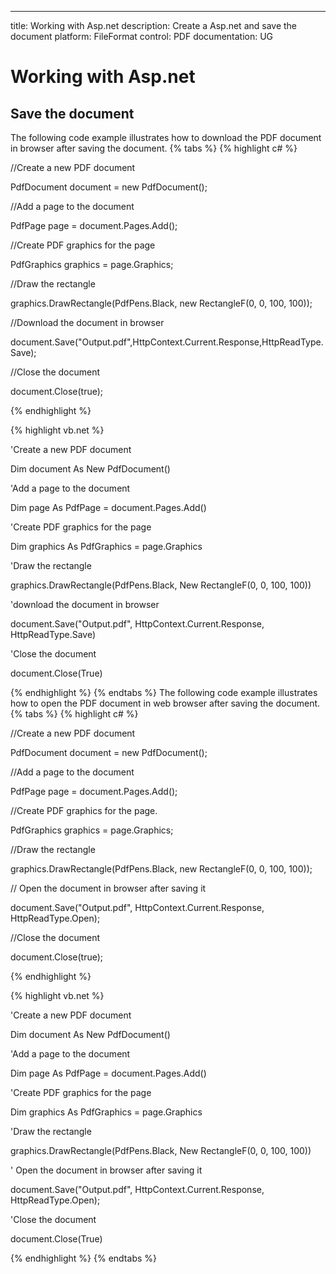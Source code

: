 ---
title: Working with Asp.net 
description: Create a Asp.net and save the document
platform: FileFormat
control: PDF
documentation: UG

# Working with Asp.net

## Save the document 

The following code example illustrates how to download the PDF document in browser after saving the document.
{% tabs %}
{% highlight c# %}

//Create a new PDF document

PdfDocument document = new PdfDocument();

//Add a page to the document

PdfPage page = document.Pages.Add();

//Create PDF graphics for the page

PdfGraphics graphics = page.Graphics;

//Draw the rectangle

graphics.DrawRectangle(PdfPens.Black, new RectangleF(0, 0, 100, 100));

//Download the document in browser

document.Save("Output.pdf",HttpContext.Current.Response,HttpReadType.Save);

//Close the document

document.Close(true);



{% endhighlight %}

{% highlight vb.net %}


'Create a new PDF document

Dim document As New PdfDocument()

'Add a page to the document

Dim page As PdfPage = document.Pages.Add()

'Create PDF graphics for the page

Dim graphics As PdfGraphics = page.Graphics

'Draw the rectangle

graphics.DrawRectangle(PdfPens.Black, New RectangleF(0, 0, 100, 100))

'download the document in browser

document.Save("Output.pdf", HttpContext.Current.Response, HttpReadType.Save)

'Close the document

document.Close(True)



{% endhighlight %}
{% endtabs %}
The following code example illustrates how to open the PDF document in web browser after saving the document.
{% tabs %}
{% highlight c# %}


//Create a new PDF document

PdfDocument document = new PdfDocument();

//Add a page to the document

PdfPage page = document.Pages.Add();

//Create PDF graphics for the page.

PdfGraphics graphics = page.Graphics;

//Draw the rectangle

graphics.DrawRectangle(PdfPens.Black, new RectangleF(0, 0, 100, 100));

// Open the document in browser after saving it

document.Save("Output.pdf", HttpContext.Current.Response, HttpReadType.Open);

//Close the document

document.Close(true);



{% endhighlight %}

{% highlight vb.net %}


'Create a new PDF document

Dim document As New PdfDocument()

'Add a page to the document

Dim page As PdfPage = document.Pages.Add()

'Create PDF graphics for the page

Dim graphics As PdfGraphics = page.Graphics

'Draw the rectangle

graphics.DrawRectangle(PdfPens.Black, New RectangleF(0, 0, 100, 100))

' Open the document in browser after saving it

document.Save("Output.pdf", HttpContext.Current.Response, HttpReadType.Open);

'Close the document

document.Close(True)



{% endhighlight %}
{% endtabs %}

